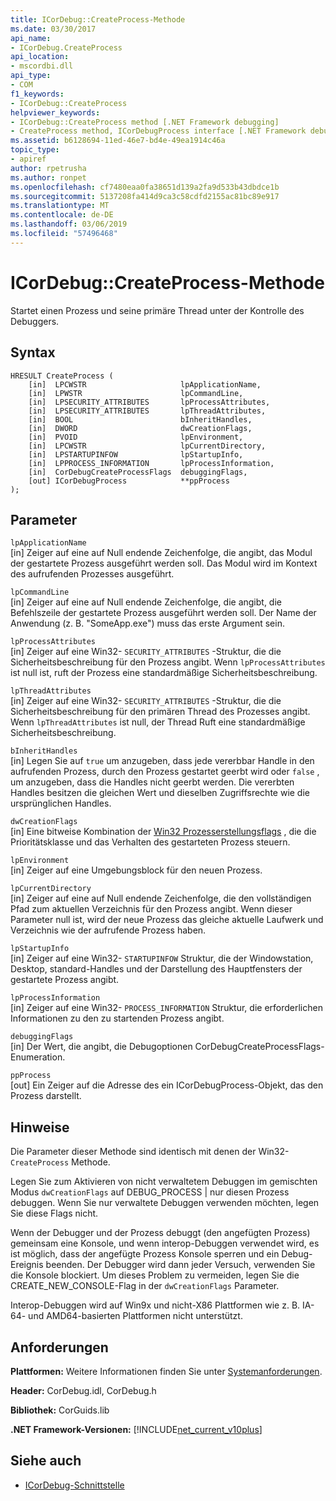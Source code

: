 ```yaml
---
title: ICorDebug::CreateProcess-Methode
ms.date: 03/30/2017
api_name:
- ICorDebug.CreateProcess
api_location:
- mscordbi.dll
api_type:
- COM
f1_keywords:
- ICorDebug::CreateProcess
helpviewer_keywords:
- ICorDebug::CreateProcess method [.NET Framework debugging]
- CreateProcess method, ICorDebugProcess interface [.NET Framework debugging]
ms.assetid: b6128694-11ed-46e7-bd4e-49ea1914c46a
topic_type:
- apiref
author: rpetrusha
ms.author: ronpet
ms.openlocfilehash: cf7480eaa0fa38651d139a2fa9d533b43dbdce1b
ms.sourcegitcommit: 5137208fa414d9ca3c58cdfd2155ac81bc89e917
ms.translationtype: MT
ms.contentlocale: de-DE
ms.lasthandoff: 03/06/2019
ms.locfileid: "57496468"
---
```

# <a name="icordebugcreateprocess-method"></a>ICorDebug::CreateProcess-Methode
Startet einen Prozess und seine primäre Thread unter der Kontrolle des Debuggers.  
  
## <a name="syntax"></a>Syntax  
  
```  
HRESULT CreateProcess (  
    [in]  LPCWSTR                     lpApplicationName,  
    [in]  LPWSTR                      lpCommandLine,  
    [in]  LPSECURITY_ATTRIBUTES       lpProcessAttributes,  
    [in]  LPSECURITY_ATTRIBUTES       lpThreadAttributes,  
    [in]  BOOL                        bInheritHandles,  
    [in]  DWORD                       dwCreationFlags,  
    [in]  PVOID                       lpEnvironment,  
    [in]  LPCWSTR                     lpCurrentDirectory,  
    [in]  LPSTARTUPINFOW              lpStartupInfo,  
    [in]  LPPROCESS_INFORMATION       lpProcessInformation,  
    [in]  CorDebugCreateProcessFlags  debuggingFlags,  
    [out] ICorDebugProcess            **ppProcess  
);  
```  
  
## <a name="parameters"></a>Parameter  
 `lpApplicationName`  
 [in] Zeiger auf eine auf Null endende Zeichenfolge, die angibt, das Modul der gestartete Prozess ausgeführt werden soll. Das Modul wird im Kontext des aufrufenden Prozesses ausgeführt.  
  
 `lpCommandLine`  
 [in] Zeiger auf eine auf Null endende Zeichenfolge, die angibt, die Befehlszeile der gestartete Prozess ausgeführt werden soll. Der Name der Anwendung (z. B. "SomeApp.exe") muss das erste Argument sein.  
  
 `lpProcessAttributes`  
 [in] Zeiger auf eine Win32- `SECURITY_ATTRIBUTES` -Struktur, die die Sicherheitsbeschreibung für den Prozess angibt. Wenn `lpProcessAttributes` ist null ist, ruft der Prozess eine standardmäßige Sicherheitsbeschreibung.  
  
 `lpThreadAttributes`  
 [in] Zeiger auf eine Win32- `SECURITY_ATTRIBUTES` -Struktur, die die Sicherheitsbeschreibung für den primären Thread des Prozesses angibt. Wenn `lpThreadAttributes` ist null, der Thread Ruft eine standardmäßige Sicherheitsbeschreibung.  
  
 `bInheritHandles`  
 [in] Legen Sie auf `true` um anzugeben, dass jede vererbbar Handle in den aufrufenden Prozess, durch den Prozess gestartet geerbt wird oder `false` , um anzugeben, dass die Handles nicht geerbt werden. Die vererbten Handles besitzen die gleichen Wert und dieselben Zugriffsrechte wie die ursprünglichen Handles.  
  
 `dwCreationFlags`  
 [in] Eine bitweise Kombination der [Win32 Prozesserstellungsflags](https://go.microsoft.com/fwlink/?linkid=69981) , die die Prioritätsklasse und das Verhalten des gestarteten Prozess steuern.  
  
 `lpEnvironment`  
 [in] Zeiger auf eine Umgebungsblock für den neuen Prozess.  
  
 `lpCurrentDirectory`  
 [in] Zeiger auf eine auf Null endende Zeichenfolge, die den vollständigen Pfad zum aktuellen Verzeichnis für den Prozess angibt. Wenn dieser Parameter null ist, wird der neue Prozess das gleiche aktuelle Laufwerk und Verzeichnis wie der aufrufende Prozess haben.  
  
 `lpStartupInfo`  
 [in] Zeiger auf eine Win32- `STARTUPINFOW` Struktur, die der Windowstation, Desktop, standard-Handles und der Darstellung des Hauptfensters der gestartete Prozess angibt.  
  
 `lpProcessInformation`  
 [in] Zeiger auf eine Win32- `PROCESS_INFORMATION` Struktur, die erforderlichen Informationen zu den zu startenden Prozess angibt.  
  
 `debuggingFlags`  
 [in] Der Wert, die angibt, die Debugoptionen CorDebugCreateProcessFlags-Enumeration.  
  
 `ppProcess`  
 [out] Ein Zeiger auf die Adresse des ein ICorDebugProcess-Objekt, das den Prozess darstellt.  
  
## <a name="remarks"></a>Hinweise  
 Die Parameter dieser Methode sind identisch mit denen der Win32- `CreateProcess` Methode.  
  
 Legen Sie zum Aktivieren von nicht verwaltetem Debuggen im gemischten Modus `dwCreationFlags` auf DEBUG_PROCESS &#124; nur diesen Prozess debuggen. Wenn Sie nur verwaltete Debuggen verwenden möchten, legen Sie diese Flags nicht.  
  
 Wenn der Debugger und der Prozess debuggt (den angefügten Prozess) gemeinsam eine Konsole, und wenn interop-Debuggen verwendet wird, es ist möglich, dass der angefügte Prozess Konsole sperren und ein Debug-Ereignis beenden. Der Debugger wird dann jeder Versuch, verwenden Sie die Konsole blockiert. Um dieses Problem zu vermeiden, legen Sie die CREATE_NEW_CONSOLE-Flag in der `dwCreationFlags` Parameter.  
  
 Interop-Debuggen wird auf Win9x und nicht-X86 Plattformen wie z. B. IA-64- und AMD64-basierten Plattformen nicht unterstützt.  
  
## <a name="requirements"></a>Anforderungen  
 **Plattformen:** Weitere Informationen finden Sie unter [Systemanforderungen](../../../../docs/framework/get-started/system-requirements.md).  
  
 **Header:** CorDebug.idl, CorDebug.h  
  
 **Bibliothek:** CorGuids.lib  
  
 **.NET Framework-Versionen:** [!INCLUDE[net_current_v10plus](../../../../includes/net-current-v10plus-md.md)]  
  
## <a name="see-also"></a>Siehe auch
- [ICorDebug-Schnittstelle](../../../../docs/framework/unmanaged-api/debugging/icordebug-interface.md)
